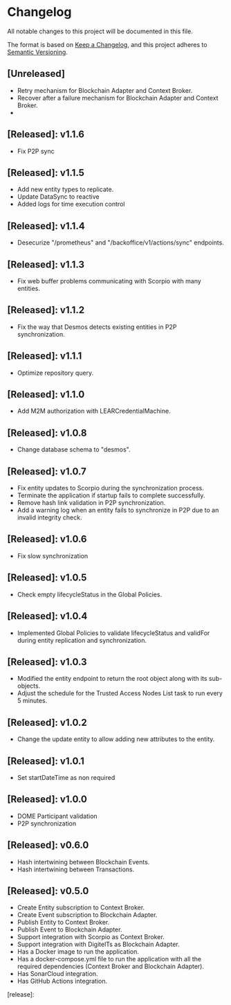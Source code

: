 # Changelog
All notable changes to this project will be documented in this file.

The format is based on [Keep a Changelog](https://keepachangelog.com/en/1.0.0/),
and this project adheres to [Semantic Versioning](https://semver.org/spec/v2.0.0.html).

## [Unreleased]
- Retry mechanism for Blockchain Adapter and Context Broker.
- Recover after a failure mechanism for Blockchain Adapter and Context Broker.
- 
## [Released]: v1.1.6
- Fix P2P sync 

## [Released]: v1.1.5
- Add new entity types to replicate.
- Update DataSync to reactive
- Added logs for time execution control

## [Released]: v1.1.4
- Desecurize "/prometheus" and "/backoffice/v1/actions/sync" endpoints.

## [Released]: v1.1.3
- Fix web buffer problems communicating with Scorpio with many entities.

## [Released]: v1.1.2
- Fix the way that Desmos detects existing entities in P2P synchronization.

## [Released]: v1.1.1
- Optimize repository query.

## [Released]: v1.1.0
- Add M2M authorization with LEARCredentialMachine.

## [Released]: v1.0.8
- Change database schema to "desmos".

## [Released]: v1.0.7
- Fix entity updates to Scorpio during the synchronization process.
- Terminate the application if startup fails to complete successfully.
- Remove hash link validation in P2P synchronization.
- Add a warning log when an entity fails to synchronize in P2P due to an invalid integrity check.

## [Released]: v1.0.6
- Fix slow synchronization

## [Released]: v1.0.5
- Check empty lifecycleStatus in the Global Policies.

## [Released]: v1.0.4
- Implemented Global Policies to validate lifecycleStatus and validFor during entity replication and synchronization.

## [Released]: v1.0.3
- Modified the entity endpoint to return the root object along with its sub-objects.
- Adjust the schedule for the Trusted Access Nodes List task to run every 5 minutes.

## [Released]: v1.0.2
- Change the update entity to allow adding new attributes to the entity.

## [Released]: v1.0.1
- Set startDateTime as non required

## [Released]: v1.0.0
- DOME Participant validation
- P2P synchronization

## [Released]: v0.6.0
- Hash intertwining between Blockchain Events.
- Hash intertwining between Transactions.

## [Released]: v0.5.0
- Create Entity subscription to Context Broker.
- Create Event subscription to Blockchain Adapter.
- Publish Entity to Context Broker.
- Publish Event to Blockchain Adapter.
- Support integration with Scorpio as Context Broker.
- Support integration with DigitelTs as Blockchain Adapter.
- Has a Docker image to run the application.
- Has a docker-compose.yml file to run the application with all the required dependencies (Context Broker and Blockchain Adapter).
- Has SonarCloud integration.
- Has GitHub Actions integration.

[release]:
